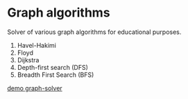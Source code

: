 # Graph algorithms

Solver of various graph algorithms for educational purposes.

1. Havel-Hakimi
2. Floyd
3. Dijkstra
4. Depth-first search (DFS)
5. Breadth First Search (BFS)


[demo graph-solver](https://josanescod.github.io/graph-solver/)
